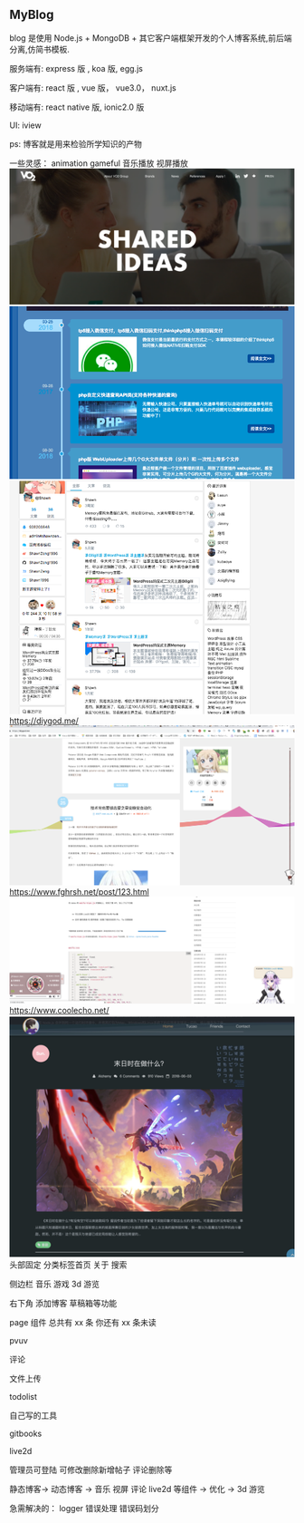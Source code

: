 ## MyBlog

blog 是使用 Node.js + MongoDB + 其它客户端框架开发的个人博客系统,前后端分离,仿简书模板.

服务端有: express 版 , koa 版, egg.js

客户端有: react 版 , vue 版， vue3.0， nuxt.js

移动端有: react native 版, ionic2.0 版

UI: iview

ps: 博客就是用来检验所学知识的产物

一些灵感： animation gameful 音乐播放 视屏播放
![](2018-12-08-20-14-17.png)
![](2018-12-08-20-16-15.png)
![](2018-12-08-20-19-18.png)
https://diygod.me/
![](2018-12-18-16-24-51.png)
https://www.fghrsh.net/post/123.html
![](2018-12-18-16-26-27.png)
https://www.coolecho.net/
![](2018-12-18-19-24-46.png)
头部固定 分类标签首页 关于 搜索

侧边栏 音乐 游戏 3d 游览

右下角 添加博客 草稿箱等功能

page 组件 总共有 xx 条 你还有 xx 条未读

pvuv

评论

文件上传

todolist

自己写的工具

gitbooks

live2d

管理员可登陆 可修改删除新增帖子 评论删除等

静态博客-> 动态博客 -> 音乐 视屏 评论 live2d 等组件 -> 优化 -> 3d 游览



急需解决的： logger 错误处理 错误码划分